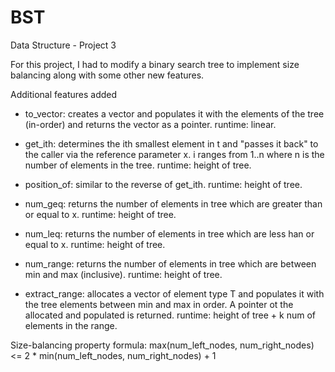 # BST
Data Structure - Project 3

For this project, I had to modify a binary search tree to implement size balancing along with some other new features.

Additional features added

- to_vector: 
  creates a vector and populates it with the     elements of the tree (in-order) and returns the vector     as a pointer. runtime: linear.
  
- get_ith: 
  determines the ith smallest element in t and      "passes it back" to the caller via the reference         parameter x.  i ranges from 1..n where n is the number of elements in the tree. runtime: height of tree.
  
- position_of: 
  similar to the reverse of get_ith. runtime: height of tree.
  
- num_geq: 
  returns the number of elements in tree which are greater than or equal to x. runtime: height of tree.
  
- num_leq: 
  returns the number of elements in tree which are less han or equal to x. runtime: height of tree.
  
- num_range:
  returns the number of elements in tree which are between min and max (inclusive). runtime: height of        tree.
  
- extract_range: 
  allocates a vector of element type T and populates it with the tree elements between min and max in       order. A pointer ot the allocated and populated is returned. runtime: height of tree + k num of elements    in the range.
  
Size-balancing property formula: 
  max(num_left_nodes, num_right_nodes) <= 2 * min(num_left_nodes, num_right_nodes) + 1
